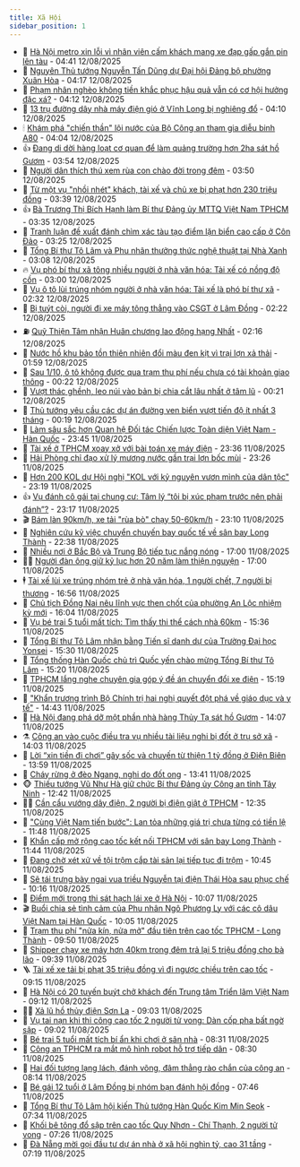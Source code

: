 ```yaml
---
title: Xã Hội
sidebar_position: 1
---
```


<!-- dantri-xa-hoi:START -->
- 🫣 [Hà Nội metro xin lỗi vì nhân viên cấm khách mang xe đạp gấp gắn pin lên tàu](https://dantri.com.vn/xa-hoi/ha-noi-metro-xin-loi-vi-nhan-vien-cam-khach-mang-xe-dap-gap-gan-pin-len-tau-20250812113335713.htm) - 04:41 12/08/2025
- 💼 [Nguyên Thủ tướng Nguyễn Tấn Dũng dự Đại hội Đảng bộ phường Xuân Hòa](https://dantri.com.vn/xa-hoi/nguyen-thu-tuong-nguyen-tan-dung-du-dai-hoi-dang-bo-phuong-xuan-hoa-20250812104146988.htm) - 04:17 12/08/2025
- 🎊 [Phạm nhân nghèo không tiền khắc phục hậu quả vẫn có cơ hội hưởng đặc xá?](https://dantri.com.vn/xa-hoi/pham-nhan-ngheo-khong-tien-khac-phuc-hau-qua-van-co-co-hoi-huong-dac-xa-20250812110524276.htm) - 04:12 12/08/2025
- 🙉 [13 trụ đường dây nhà máy điện gió ở Vĩnh Long bị nghiêng đổ](https://dantri.com.vn/xa-hoi/13-tru-duong-day-nha-may-dien-gio-o-vinh-long-bi-nghieng-do-20250812095556085.htm) - 04:10 12/08/2025
- 🕯 [Khám phá &quot;chiến thần&quot; lội nước của Bộ Công an tham gia diễu binh A80](https://dantri.com.vn/xa-hoi/kham-pha-chien-than-loi-nuoc-cua-bo-cong-an-tham-gia-dieu-binh-a80-20250812110242893.htm) - 04:04 12/08/2025
- 👍 [Đang di dời hàng loạt cơ quan để làm quảng trường hơn 2ha sát hồ Gươm](https://dantri.com.vn/xa-hoi/dang-di-doi-hang-loat-co-quan-de-lam-quang-truong-hon-2ha-sat-ho-guom-20250812105012636.htm) - 03:54 12/08/2025
- 🤖 [Người dân thích thú xem rùa con chào đời trong đêm](https://dantri.com.vn/xa-hoi/nguoi-dan-thich-thu-xem-rua-con-chao-doi-trong-dem-20250812101013002.htm) - 03:50 12/08/2025
- 🙉 [Từ một vụ &quot;nhồi nhét&quot; khách, tài xế và chủ xe bị phạt hơn 230 triệu đồng](https://dantri.com.vn/xa-hoi/tu-mot-vu-nhoi-nhet-khach-tai-xe-va-chu-xe-bi-phat-hon-230-trieu-dong-20250812102406423.htm) - 03:39 12/08/2025
- 👍 [Bà Trương Thị Bích Hạnh làm Bí thư Đảng ủy MTTQ Việt Nam TPHCM](https://dantri.com.vn/xa-hoi/ba-truong-thi-bich-hanh-lam-bi-thu-dang-uy-mttq-viet-nam-tphcm-20250812103037119.htm) - 03:35 12/08/2025
- 🗽 [Tranh luận đề xuất đánh chìm xác tàu tạo điểm lặn biển cao cấp ở Côn Đảo](https://dantri.com.vn/du-lich/tranh-luan-de-xuat-danh-chim-xac-tau-tao-diem-lan-bien-cao-cap-o-con-dao-20250812100558136.htm) - 03:25 12/08/2025
- 🗽 [Tổng Bí thư Tô Lâm và Phu nhân thưởng thức nghệ thuật tại Nhà Xanh](https://dantri.com.vn/xa-hoi/tong-bi-thu-to-lam-va-phu-nhan-thuong-thuc-nghe-thuat-tai-nha-xanh-20250812100719000.htm) - 03:08 12/08/2025
- 🔥 [Vụ phó bí thư xã tông nhiều người ở nhà văn hóa: Tài xế có nồng độ cồn](https://dantri.com.vn/xa-hoi/vu-pho-bi-thu-xa-tong-nhieu-nguoi-o-nha-van-hoa-tai-xe-co-nong-do-con-20250812095653846.htm) - 03:00 12/08/2025
- 🦒 [Vụ ô tô lùi trúng nhóm người ở nhà văn hóa: Tài xế là phó bí thư xã](https://dantri.com.vn/xa-hoi/vu-o-to-lui-trung-nhom-nguoi-o-nha-van-hoa-tai-xe-la-pho-bi-thu-xa-20250812091422349.htm) - 02:32 12/08/2025
- 🧐 [Bị tuýt còi, người đi xe máy tông thẳng vào CSGT ở Lâm Đồng](https://dantri.com.vn/xa-hoi/bi-tuyt-coi-nguoi-di-xe-may-tong-thang-vao-csgt-o-lam-dong-20250812085434186.htm) - 02:22 12/08/2025
- ⛽️ [Quỹ Thiện Tâm nhận Huân chương lao động hạng Nhất](https://dantri.com.vn/xa-hoi/quy-thien-tam-nhan-huan-chuong-lao-dong-hang-nhat-20250812090916192.htm) - 02:16 12/08/2025
- 🚀 [Nước hồ khu bảo tồn thiên nhiên đổi màu đen kịt vì trại lợn xả thải](https://dantri.com.vn/xa-hoi/nuoc-ho-khu-bao-ton-thien-nhien-doi-mau-den-kit-vi-trai-lon-xa-thai-20250812083510154.htm) - 01:59 12/08/2025
- 🦒 [Sau 1/10, ô tô không được qua trạm thu phí nếu chưa có tài khoản giao thông](https://dantri.com.vn/xa-hoi/sau-110-o-to-khong-duoc-qua-tram-thu-phi-neu-chua-co-tai-khoan-giao-thong-20250812065631390.htm) - 00:22 12/08/2025
- 🦅 [Vượt thác ghềnh, leo núi vào bản bị chia cắt lâu nhất ở tâm lũ](https://dantri.com.vn/xa-hoi/vuot-thac-ghenh-leo-nui-vao-ban-bi-chia-cat-lau-nhat-o-tam-lu-20250812061427866.htm) - 00:21 12/08/2025
- 🚀 [Thủ tướng yêu cầu các dự án đường ven biển vượt tiến độ ít nhất 3 tháng](https://dantri.com.vn/xa-hoi/thu-tuong-yeu-cau-cac-du-an-duong-ven-bien-vuot-tien-do-it-nhat-3-thang-20250812070716928.htm) - 00:19 12/08/2025
- 🦅 [Làm sâu sắc hơn Quan hệ Đối tác Chiến lược Toàn diện Việt Nam - Hàn Quốc](https://dantri.com.vn/xa-hoi/lam-sau-sac-hon-quan-he-doi-tac-chien-luoc-toan-dien-viet-nam-han-quoc-20250812064541611.htm) - 23:45 11/08/2025
- 🤠 [Tài xế ở TPHCM xoay xở với bài toán xe máy điện](https://dantri.com.vn/xa-hoi/tai-xe-o-tphcm-xoay-xo-voi-bai-toan-xe-may-dien-20250723152945415.htm) - 23:36 11/08/2025
- 💄 [Hải Phòng chỉ đạo xử lý mương nước gần trại lợn bốc mùi](https://dantri.com.vn/xa-hoi/hai-phong-chi-dao-xu-ly-muong-nuoc-gan-trai-lon-boc-mui-20250811224943320.htm) - 23:26 11/08/2025
- 🥷 [Hơn 200 KOL dự Hội nghị &quot;KOL với kỷ nguyên vươn mình của dân tộc&quot;](https://dantri.com.vn/xa-hoi/hon-200-kol-du-hoi-nghi-kol-voi-ky-nguyen-vuon-minh-cua-dan-toc-20250812002434807.htm) - 23:19 11/08/2025
- 👍 [Vụ đánh cô gái tại chung cư: Tâm lý “tôi bị xúc phạm trước nên phải đánh”?](https://dantri.com.vn/xa-hoi/vu-danh-co-gai-tai-chung-cu-tam-ly-toi-bi-xuc-pham-truoc-nen-phai-danh-20250812001734328.htm) - 23:17 11/08/2025
- 🎬 [Bám làn 90km/h, xe tải &quot;rùa bò&quot; chạy 50-60km/h](https://dantri.com.vn/xa-hoi/bam-lan-90kmh-xe-tai-rua-bo-chay-50-60kmh-20250811235612768.htm) - 23:10 11/08/2025
- 🦒 [Nghiên cứu kỹ việc chuyển chuyến bay quốc tế về sân bay Long Thành](https://dantri.com.vn/xa-hoi/nghien-cuu-ky-viec-chuyen-chuyen-bay-quoc-te-ve-san-bay-long-thanh-20250811222626870.htm) - 22:38 11/08/2025
- 🌊 [Nhiều nơi ở Bắc Bộ và Trung Bộ tiếp tục nắng nóng](https://dantri.com.vn/xa-hoi/nhieu-noi-o-bac-bo-va-trung-bo-tiep-tuc-nang-nong-20250811205401397.htm) - 17:00 11/08/2025
- 🧑‍💻 [Người đàn ông giữ kỷ lục hơn 20 năm làm thiện nguyện](https://dantri.com.vn/xa-hoi/nguoi-dan-ong-giu-ky-luc-hon-20-nam-lam-thien-nguyen-20250811171628663.htm) - 17:00 11/08/2025
- 🕴 [Tài xế lùi xe trúng nhóm trẻ ở nhà văn hóa, 1 người chết, 7 người bị thương](https://dantri.com.vn/xa-hoi/tai-xe-lui-xe-trung-nhom-tre-o-nha-van-hoa-1-nguoi-chet-7-nguoi-bi-thuong-20250811234526892.htm) - 16:56 11/08/2025
- 🤔 [Chủ tịch Đồng Nai nêu lĩnh vực then chốt của phường An Lộc nhiệm kỳ mới](https://dantri.com.vn/xa-hoi/chu-tich-dong-nai-neu-linh-vuc-then-chot-cua-phuong-an-loc-nhiem-ky-moi-20250811215514014.htm) - 16:04 11/08/2025
- 💄 [Vụ bé trai 5 tuổi mất tích: Tìm thấy thi thể cách nhà 60km](https://dantri.com.vn/xa-hoi/vu-be-trai-5-tuoi-mat-tich-tim-thay-thi-the-cach-nha-60km-20250811220416785.htm) - 15:36 11/08/2025
- 🧠 [Tổng Bí thư Tô Lâm nhận bằng Tiến sĩ danh dự của Trường Đại học Yonsei](https://dantri.com.vn/xa-hoi/tong-bi-thu-to-lam-nhan-bang-tien-si-danh-du-cua-truong-dai-hoc-yonsei-20250811222725821.htm) - 15:30 11/08/2025
- 🦣 [Tổng thống Hàn Quốc chủ trì Quốc yến chào mừng Tổng Bí thư Tô Lâm](https://dantri.com.vn/xa-hoi/tong-thong-han-quoc-chu-tri-quoc-yen-chao-mung-tong-bi-thu-to-lam-20250811221911138.htm) - 15:20 11/08/2025
- 💫 [TPHCM lắng nghe chuyên gia góp ý đề án chuyển đổi xe điện](https://dantri.com.vn/xa-hoi/tphcm-lang-nghe-chuyen-gia-gop-y-de-an-chuyen-doi-xe-dien-20250811214932748.htm) - 15:19 11/08/2025
- 🚀 [&quot;Khẩn trương trình Bộ Chính trị hai nghị quyết đột phá về giáo dục và y tế&quot;](https://dantri.com.vn/xa-hoi/khan-truong-trinh-bo-chinh-tri-hai-nghi-quyet-dot-pha-ve-giao-duc-va-y-te-20250811212328586.htm) - 14:43 11/08/2025
- 🤔 [Hà Nội đang phá dỡ một phần nhà hàng Thủy Tạ sát hồ Gươm](https://dantri.com.vn/xa-hoi/ha-noi-dang-pha-do-mot-phan-nha-hang-thuy-ta-sat-ho-guom-20250811104438705.htm) - 14:07 11/08/2025
- ⚗️ [Công an vào cuộc điều tra vụ nhiều tài liệu nghi bị đốt ở trụ sở xã](https://dantri.com.vn/xa-hoi/cong-an-vao-cuoc-dieu-tra-vu-nhieu-tai-lieu-nghi-bi-dot-o-tru-so-xa-20250811183201948.htm) - 14:03 11/08/2025
- 🫶 [Lời “xin tiền đi chơi” gây sốc và chuyến từ thiện 1 tỷ đồng ở Điện Biên](https://dantri.com.vn/xa-hoi/loi-xin-tien-di-choi-gay-soc-va-chuyen-tu-thien-1-ty-dong-o-dien-bien-20250811204645719.htm) - 13:59 11/08/2025
- 🌮 [Cháy rừng ở đèo Ngang, nghi do đốt ong](https://dantri.com.vn/xa-hoi/chay-rung-o-deo-ngang-nghi-do-dot-ong-20250811171633014.htm) - 13:41 11/08/2025
- 🐵 [Thiếu tướng Vũ Như Hà giữ chức Bí thư Đảng ủy Công an tỉnh Tây Ninh](https://dantri.com.vn/xa-hoi/thieu-tuong-vu-nhu-ha-giu-chuc-bi-thu-dang-uy-cong-an-tinh-tay-ninh-20250811190917495.htm) - 12:42 11/08/2025
- 🧑‍🏫 [Cần cẩu vướng dây điện, 2 người bị điện giật ở TPHCM](https://dantri.com.vn/xa-hoi/can-cau-vuong-day-dien-2-nguoi-bi-dien-giat-o-tphcm-20250811175501971.htm) - 12:35 11/08/2025
- 💫 [&quot;Cùng Việt Nam tiến bước&quot;: Lan tỏa những giá trị chưa từng có tiền lệ](https://dantri.com.vn/xa-hoi/cung-viet-nam-tien-buoc-lan-toa-nhung-gia-tri-chua-tung-co-tien-le-20250811184824437.htm) - 11:48 11/08/2025
- 🦩 [Khẩn cấp mở rộng cao tốc kết nối TPHCM với sân bay Long Thành](https://dantri.com.vn/xa-hoi/khan-cap-mo-rong-cao-toc-ket-noi-tphcm-voi-san-bay-long-thanh-20250811182240721.htm) - 11:44 11/08/2025
- 🦄 [Đang chờ xét xử về tội trộm cắp tài sản lại tiếp tục đi trộm](https://dantri.com.vn/xa-hoi/dang-cho-xet-xu-ve-toi-trom-cap-tai-san-lai-tiep-tuc-di-trom-20250811155805253.htm) - 10:45 11/08/2025
- 💂 [Sẽ tái trưng bày ngai vua triều Nguyễn tại điện Thái Hòa sau phục chế](https://dantri.com.vn/xa-hoi/se-tai-trung-bay-ngai-vua-trieu-nguyen-tai-dien-thai-hoa-sau-phuc-che-20250811164650625.htm) - 10:16 11/08/2025
- 💄 [Điểm mới trong thi sát hạch lái xe ở Hà Nội](https://dantri.com.vn/xa-hoi/diem-moi-trong-thi-sat-hach-lai-xe-o-ha-noi-20250811164853376.htm) - 10:07 11/08/2025
- 🎬 [Buổi chia sẻ tình cảm của Phu nhân Ngô Phương Ly với các cô dâu Việt Nam tại Hàn Quốc](https://dantri.com.vn/xa-hoi/buoi-chia-se-tinh-cam-cua-phu-nhan-ngo-phuong-ly-voi-cac-co-dau-viet-nam-tai-han-quoc-20250811170853774.htm) - 10:05 11/08/2025
- 👀 [Trạm thu phí &quot;nửa kín, nửa mở&quot; đầu tiên trên cao tốc TPHCM - Long Thành](https://dantri.com.vn/xa-hoi/tram-thu-phi-nua-kin-nua-mo-dau-tien-tren-cao-toc-tphcm-long-thanh-20250811162036852.htm) - 09:50 11/08/2025
- 💃 [Shipper chạy xe máy hơn 40km trong đêm trả lại 5 triệu đồng cho bà lão](https://dantri.com.vn/xa-hoi/shipper-chay-xe-may-hon-40km-trong-dem-tra-lai-5-trieu-dong-cho-ba-lao-20250811161222643.htm) - 09:39 11/08/2025
- 🪜 [Tài xế xe tải bị phạt 35 triệu đồng vì đi ngược chiều trên cao tốc](https://dantri.com.vn/xa-hoi/tai-xe-xe-tai-bi-phat-35-trieu-dong-vi-di-nguoc-chieu-tren-cao-toc-20250811155742636.htm) - 09:15 11/08/2025
- 📝 [Hà Nội có 20 tuyến buýt chở khách đến Trung tâm Triển lãm Việt Nam](https://dantri.com.vn/xa-hoi/ha-noi-co-20-tuyen-buyt-cho-khach-den-trung-tam-trien-lam-viet-nam-20250811155559468.htm) - 09:12 11/08/2025
- 🧑‍💻 [Xả lũ hồ thủy điện Sơn La](https://dantri.com.vn/xa-hoi/xa-lu-ho-thuy-dien-son-la-20250811155745468.htm) - 09:03 11/08/2025
- 👺 [Vụ tai nạn khi thi công cao tốc 2 người tử vong: Dàn cốp pha bất ngờ sập](https://dantri.com.vn/xa-hoi/vu-tai-nan-khi-thi-cong-cao-toc-2-nguoi-tu-vong-dan-cop-pha-bat-ngo-sap-20250811153449981.htm) - 09:02 11/08/2025
- 🌮 [Bé trai 5 tuổi mất tích bí ẩn khi chơi ở sân nhà](https://dantri.com.vn/xa-hoi/be-trai-5-tuoi-mat-tich-bi-an-khi-choi-o-san-nha-20250811152458118.htm) - 08:31 11/08/2025
- 🤭 [Công an TPHCM ra mắt mô hình robot hỗ trợ tiếp dân](https://dantri.com.vn/xa-hoi/cong-an-tphcm-ra-mat-mo-hinh-robot-ho-tro-tiep-dan-20250811151951444.htm) - 08:30 11/08/2025
- 💪 [Hai đối tượng lạng lách, đánh võng, đâm thẳng rào chắn của công an](https://dantri.com.vn/xa-hoi/hai-doi-tuong-lang-lach-danh-vong-dam-thang-rao-chan-cua-cong-an-20250811150438530.htm) - 08:14 11/08/2025
- 🧰 [Bé gái 12 tuổi ở Lâm Đồng bị nhóm bạn đánh hội đồng](https://dantri.com.vn/xa-hoi/be-gai-12-tuoi-o-lam-dong-bi-nhom-ban-danh-hoi-dong-20250811143717062.htm) - 07:46 11/08/2025
- 🤡 [Tổng Bí thư Tô Lâm hội kiến Thủ tướng Hàn Quốc Kim Min Seok](https://dantri.com.vn/xa-hoi/tong-bi-thu-to-lam-hoi-kien-thu-tuong-han-quoc-kim-min-seok-20250811143352927.htm) - 07:34 11/08/2025
- 🦆 [Khối bê tông đổ sập trên cao tốc Quy Nhơn - Chí Thạnh, 2 người tử vong](https://dantri.com.vn/xa-hoi/khoi-be-tong-do-sap-tren-cao-toc-quy-nhon-chi-thanh-2-nguoi-tu-vong-20250811133110743.htm) - 07:26 11/08/2025
- 🦍 [Đà Nẵng mời gọi đầu tư dự án nhà ở xã hội nghìn tỷ, cao 31 tầng](https://dantri.com.vn/xa-hoi/da-nang-moi-goi-dau-tu-du-an-nha-o-xa-hoi-nghin-ty-cao-31-tang-20250811135537614.htm) - 07:19 11/08/2025<!-- dantri-xa-hoi:END -->
